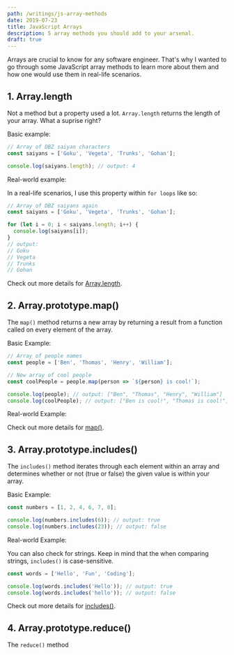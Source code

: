 ```yaml
---
path: /writings/js-array-methods
date: 2019-07-23
title: JavaScript Arrays
description: 5 array methods you should add to your arsenal.
draft: true
---
```


Arrays are crucial to know for any software engineer. That's why I wanted to go through some JavaScript array methods to learn more about them and how one would use them in real-life scenarios.

## 1. Array.length

Not a method but a property used a lot. `Array.length` returns the length of your array. What a suprise right?

Basic example:

```javascript
// Array of DBZ saiyan characters
const saiyans = ['Goku', 'Vegeta', 'Trunks', 'Gohan'];

console.log(saiyans.length); // output: 4
```

Real-world example:

In a real-life scenarios, I use this property within `for loops` like so:

```javascript
// Array of DBZ saiyans again
const saiyans = ['Goku', 'Vegeta', 'Trunks', 'Gohan'];

for (let i = 0; i < saiyans.length; i++) {
  console.log(saiyans[i]);
}
// output:
// Goku
// Vegeta
// Trunks
// Gohan
```

Check out more details for [Array.length](https://developer.mozilla.org/en-US/docs/Web/JavaScript/Reference/Global_Objects/Array/length).

## 2. Array.prototype.map()

The `map()` method returns a new array by returning a result from a function called on every element of the array.

Basic Example:

```javascript
// Array of people names
const people = ['Ben', 'Thomas', 'Henry', 'William'];

// New array of cool people
const coolPeople = people.map(person => `${person} is cool!`);

console.log(people); // output: ["Ben", "Thomas", "Henry", "William"]
console.log(coolPeople); // output: ["Ben is cool!", "Thomas is cool!", "Henry is cool!", "William is cool!"]
```

Real-world Example:

Check out more details for [map()](https://developer.mozilla.org/en-US/docs/Web/JavaScript/Reference/Global_Objects/Array/map).

## 3. Array.prototype.includes()

The `includes()` method iterates through each element within an array and determines whether or not (true or false) the given value is within your array.

Basic Example:

```javascript
const numbers = [1, 2, 4, 6, 7, 8];

console.log(numbers.includes(6)); // output: true
console.log(numbers.includes(23)); // output: false
```

Real-world Example:

You can also check for strings. Keep in mind that the when comparing strings, `includes()` is case-sensitive.

```javascript
const words = ['Hello', 'Fun', 'Coding'];

console.log(words.includes('Hello')); // output: true
console.log(words.includes('hello')); // output: false
```

Check out more details for [includes()](https://developer.mozilla.org/en-US/docs/Web/JavaScript/Reference/Global_Objects/Array/includes).

## 4. Array.prototype.reduce()

The `reduce()` method
